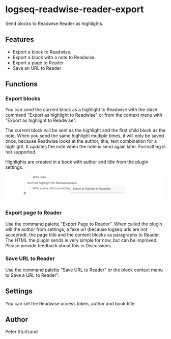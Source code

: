 # logseq-readwise-reader-export

Send blocks to Readwise Reader as highlights.

## Features

- Export a block to Readwise.
- Export a block with a note to Readwise.
- Export a page to Reader
- Save an URL to Reader

## Functions

### Export blocks

You can send the current block as a highlight to Readwise with the 
slash command "Export as highlight to Readwise" or from the context menu
with "Export as highlight to Readwise".

The current block will be sent as the highlight and the first child block
as the note. When you send the same highlight multiple times, it will only
be saved once, because Readwise looks at the author, title, text combination
for a highlight. It updates the note when the note is send again later.
Formatting is not supported.

Highlights are created in a book with author and title from the plugin settings.

![Export to Readwise with note by slash command](./export-to-readwise-with-note.png)

### Export page to Reader

Use the command palette "Export Page to Reader". When called the plugin will the
author from settings, a fake url (because logseq urls are not accepted), the
page title and the content blocks as paragraphs to Reader. The HTML the plugin
sends is very simple for now, but can be improved. Please provide feedback about
this in Discussions.

### Save URL to Reader

Use the command palette "Save URL to Reader" or the block context menu to Save
a URL to Reader".

## Settings

You can set the Readwise access token, author and book title.

## Author

Peter Stuifzand
